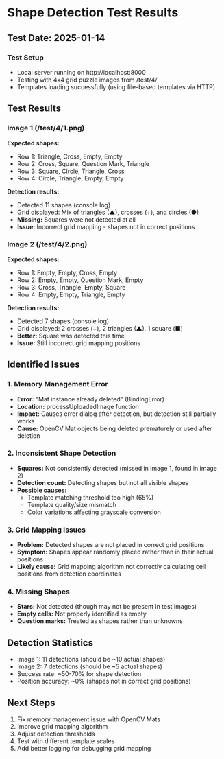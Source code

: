 # Shape Detection Test Results

## Test Date: 2025-01-14

### Test Setup
- Local server running on http://localhost:8000
- Testing with 4x4 grid puzzle images from /test/4/
- Templates loading successfully (using file-based templates via HTTP)

## Test Results

### Image 1 (/test/4/1.png)
**Expected shapes:**
- Row 1: Triangle, Cross, Empty, Empty
- Row 2: Cross, Square, Question Mark, Triangle  
- Row 3: Square, Circle, Triangle, Cross
- Row 4: Circle, Triangle, Empty, Empty

**Detection results:**
- Detected 11 shapes (console log)
- Grid displayed: Mix of triangles (▲), crosses (+), and circles (●)
- **Missing:** Squares were not detected at all
- **Issue:** Incorrect grid mapping - shapes not in correct positions

### Image 2 (/test/4/2.png)
**Expected shapes:**
- Row 1: Empty, Empty, Cross, Empty
- Row 2: Empty, Empty, Question Mark, Empty
- Row 3: Cross, Triangle, Empty, Square
- Row 4: Empty, Empty, Triangle, Empty

**Detection results:**
- Detected 7 shapes (console log)
- Grid displayed: 2 crosses (+), 2 triangles (▲), 1 square (■)
- **Better:** Square was detected this time
- **Issue:** Still incorrect grid mapping positions

## Identified Issues

### 1. Memory Management Error
- **Error:** "Mat instance already deleted" (BindingError)
- **Location:** processUploadedImage function
- **Impact:** Causes error dialog after detection, but detection still partially works
- **Cause:** OpenCV Mat objects being deleted prematurely or used after deletion

### 2. Inconsistent Shape Detection
- **Squares:** Not consistently detected (missed in image 1, found in image 2)
- **Detection count:** Detecting shapes but not all visible shapes
- **Possible causes:**
  - Template matching threshold too high (65%)
  - Template quality/size mismatch
  - Color variations affecting grayscale conversion

### 3. Grid Mapping Issues  
- **Problem:** Detected shapes are not placed in correct grid positions
- **Symptom:** Shapes appear randomly placed rather than in their actual positions
- **Likely cause:** Grid mapping algorithm not correctly calculating cell positions from detection coordinates

### 4. Missing Shapes
- **Stars:** Not detected (though may not be present in test images)
- **Empty cells:** Not properly identified as empty
- **Question marks:** Treated as shapes rather than unknowns

## Detection Statistics
- Image 1: 11 detections (should be ~10 actual shapes)
- Image 2: 7 detections (should be ~5 actual shapes)
- Success rate: ~50-70% for shape detection
- Position accuracy: ~0% (shapes not in correct grid positions)

## Next Steps
1. Fix memory management issue with OpenCV Mats
2. Improve grid mapping algorithm
3. Adjust detection thresholds
4. Test with different template scales
5. Add better logging for debugging grid mapping